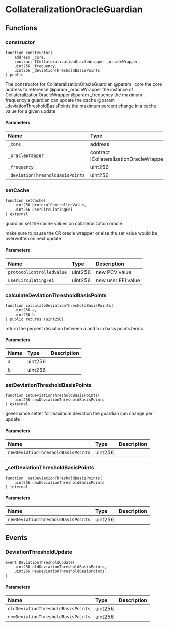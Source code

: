 # CollateralizationOracleGuardian

## Functions

### constructor

```solidity
function constructor(
    address _core,
    contract ICollateralizationOracleWrapper _oracleWrapper,
    uint256 _frequency,
    uint256 _deviationThresholdBasisPoints
) public
```

The constructor for CollateralizationOracleGuardian
        @param _core the core address to reference
        @param _oracleWrapper the instance of CollateralizationOracleWrapper
        @param _frequency the maximum frequency a guardian can update the cache
        @param _deviationThresholdBasisPoints the maximum percent change in a cache value for a given update

#### Parameters

| Name | Type | Description |
| :--- | :--- | :---------- |
| `_core` | address |  |
| `_oracleWrapper` | contract ICollateralizationOracleWrapper |  |
| `_frequency` | uint256 |  |
| `_deviationThresholdBasisPoints` | uint256 |  |

### setCache

```solidity
function setCache(
    uint256 protocolControlledValue,
    uint256 userCirculatingFei
) external
```

guardian set the cache values on collateralization oracle

make sure to pause the CR oracle wrapper or else the set value would be overwritten on next update

#### Parameters

| Name | Type | Description |
| :--- | :--- | :---------- |
| `protocolControlledValue` | uint256 | new PCV value |
| `userCirculatingFei` | uint256 | new user FEI value |

### calculateDeviationThresholdBasisPoints

```solidity
function calculateDeviationThresholdBasisPoints(
    uint256 a,
    uint256 b
) public returns (uint256)
```

return the percent deviation between a and b in basis points terms

#### Parameters

| Name | Type | Description |
| :--- | :--- | :---------- |
| `a` | uint256 |  |
| `b` | uint256 |  |

### setDeviationThresholdBasisPoints

```solidity
function setDeviationThresholdBasisPoints(
    uint256 newDeviationThresholdBasisPoints
) external
```

governance setter for maximum deviation the guardian can change per update

#### Parameters

| Name | Type | Description |
| :--- | :--- | :---------- |
| `newDeviationThresholdBasisPoints` | uint256 |  |

### _setDeviationThresholdBasisPoints

```solidity
function _setDeviationThresholdBasisPoints(
    uint256 newDeviationThresholdBasisPoints
) internal
```

#### Parameters

| Name | Type | Description |
| :--- | :--- | :---------- |
| `newDeviationThresholdBasisPoints` | uint256 |  |

## Events

### DeviationThresholdUpdate

```solidity
event DeviationThresholdUpdate(
    uint256 oldDeviationThresholdBasisPoints,
    uint256 newDeviationThresholdBasisPoints
)
```

#### Parameters

| Name | Type | Description |
| :--- | :--- | :---------- |
| `oldDeviationThresholdBasisPoints` | uint256 |  |
| `newDeviationThresholdBasisPoints` | uint256 |  |

